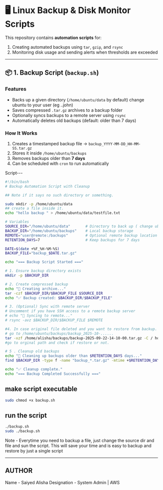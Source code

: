 # 🖥️ Linux Backup & Disk Monitor Scripts

This repository contains **automation scripts** for:
1. Creating automated backups using `tar`, `gzip`, and `rsync`
2. Monitoring disk usage and sending alerts when thresholds are exceeded

---

## 📦 1. Backup Script (`backup.sh`)

### Features
- Backs up a given directory (`/home/ubuntu/data` by default)  change ubuntu to your user (eg ..john)
- Saves compressed `.tar.gz` archives to a backup folder
- Optionally syncs backups to a remote server using `rsync`
- Automatically deletes old backups (default: older than 7 days)

### How It Works
1. Creates a timestamped backup file → `backup_YYYY-MM-DD_HH-MM-SS.tar.gz`
2. Stores it inside `/home/ubuntu/backups`
3. Removes backups older than **7 days**
4. Can be scheduled with `cron` to run automatically

Script---

```bash
#!/bin/bash
# Backup Automation Script with Cleanup

## Note if it says no such directory or something.

sudo mkdir -p /home/ubuntu/data
## create a file inside it.
echo "hello backup " > /home/ubuntu/data/testfile.txt

# Variables
SOURCE_DIR="/home/ubuntu/data"       # Directory to back up ( change ubuntu to your username of faced error or run file as sudo ./backup.sh)
BACKUP_DIR="/home/ubuntu/backups"    # Local backup storage
REMOTE="user@remote:/backups"        # Optional remote backup location
RETENTION_DAYS=7                     # Keep backups for 7 days

DATE=$(date +%F_%H-%M-%S)
BACKUP_FILE="backup_$DATE.tar.gz"

echo "=== Backup Script Started ==="

# 1. Ensure backup directory exists
mkdir -p $BACKUP_DIR

# 2. Create compressed backup
echo "🔹 Creating archive..."
tar -czf $BACKUP_DIR/$BACKUP_FILE $SOURCE_DIR
echo "✅ Backup created: $BACKUP_DIR/$BACKUP_FILE"

# 3. (Optional) Sync with remote server
# Uncomment if you have SSH access to a remote backup server
# echo "🔹 Syncing to remote..."
# rsync -avz $BACKUP_DIR/$BACKUP_FILE $REMOTE

#4. In case original file deleted and you want to restore from backup.
# go to /home/ubuntu/backups/backup_2025-10-......
tar -xzf /home/alisha/backups/backup-2025-09-22-14-10-00.tar.gz -C / home/ubuntu/data/testfile.txt
#go to orginal path and check if restore or not.

# 5 . Cleanup old backups
echo "🔹 Cleaning up backups older than $RETENTION_DAYS days..."
find $BACKUP_DIR -type f -name "backup_*.tar.gz" -mtime +$RETENTION_DAYS -exec rm -f {} \;

echo "✅ Cleanup complete."
echo "=== Backup Completed Successfully ==="
```

## make script executable 
```bash
sudo chmod +x backup.sh
```

## run the script
```bash
./backup.sh
sudo ./backup.sh
```

Note - Everytime you need to backup a file, just change the source dir and file and sun the script. 
This will save your time and is easy to backup and restore by just a single script

---

## AUTHOR
Name - Saiyed Alisha
Designation - System Admin | AWS

